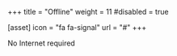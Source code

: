 +++
title = "Offline"
weight = 11
#disabled = true

[asset]
  icon = "fa fa-signal"
  url = "#"
+++

No Internet required